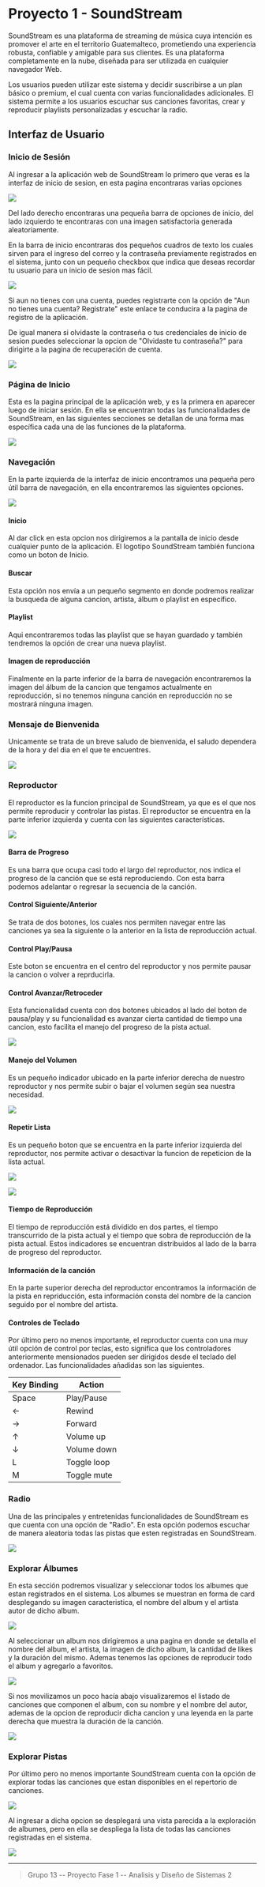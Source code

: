# Proyecto 1 - SoundStream
SoundStream es una plataforma de streaming de música cuya intención es promover el arte en el territorio Guatemalteco, prometiendo una experiencia robusta, confiable y amigable para sus clientes. Es una plataforma completamente en la nube, diseñada para ser utilizada en cualquier navegador Web. 

Los usuarios pueden utilizar este sistema y decidir suscribirse a un plan básico o premium, el cual cuenta con varias funcionalidades adicionales.  El sistema permite a los usuarios escuchar sus canciones favoritas, crear y reproducir playlists personalizadas y escuchar la radio.

## Interfaz de Usuario

### Inicio de Sesión

Al ingresar a la aplicación web de SoundStream lo primero que veras es la interfaz de inicio de sesion, en esta pagina encontraras varias opciones

![](https://i.imgur.com/crZh3N1.png)

Del lado derecho encontraras una pequeña barra de opciones de inicio, del lado izquierdo te encontraras con una imagen satisfactoria generada aleatoriamente.

En la barra de inicio encontraras dos pequeños cuadros de texto los cuales sirven para el ingreso del correo y la contraseña previamente registrados en el sistema, junto con un pequeño checkbox que indica que deseas recordar tu usuario para un inicio de sesion mas fácil.  

![](https://i.imgur.com/JRyOdcU.png)

Si aun no tienes con una cuenta, puedes registrarte con la opción de "Aun no tienes una cuenta? Registrate" este enlace te conducira a la pagina de registro de la aplicación.  

De igual manera si olvidaste la contraseña o tus credenciales de inicio de sesion puedes seleccionar la opcion de "Olvidaste tu contraseña?" para dirigirte a la pagina de recuperación de cuenta.

![](https://i.imgur.com/NyAFLF5.png)

### Página de Inicio

Esta es la pagina principal de la aplicación web, y es la primera en aparecer luego de iniciar sesión.  En ella se encuentran todas las funcionalidades de SoundStream, en las siguientes secciones se detallan de una forma mas específica cada una de las funciones de la plataforma.

![](https://i.imgur.com/gZKyAUP.png)

### Navegación
En la parte izquierda de la interfaz de inicio encontramos una pequeña pero útil barra de navegación, en ella encontraremos las siguientes opciones.

![](https://i.imgur.com/db0jG6s.png)

#### Inicio
Al dar click en esta opcion nos dirigiremos a la pantalla de inicio desde cualquier punto de la aplicación.  El logotipo SoundStream también funciona como un boton de Inicio.

#### Buscar
Esta opción nos envía a un pequeño segmento en donde podremos realizar la busqueda de alguna cancion, artista, álbum o playlist en específico.

#### Playlist
Aqui encontraremos todas las playlist que se hayan guardado y también tendremos la opción de crear una nueva playlist.

#### Imagen de reproducción
Finalmente en la parte inferior de la barra de navegación encontraremos la imagen del álbum de la cancion que tengamos actualmente en reproducción, si no tenemos ninguna canción en reproducción no se mostrará ninguna imagen.

### Mensaje de Bienvenida
Unicamente se trata de un breve saludo de bienvenida, el saludo dependera de la hora y del dia en el que te encuentres.

![](https://i.imgur.com/9Xoh6u7.png)

### Reproductor
El reproductor es la funcion principal de SoundStream, ya que es el que nos permite reproducir y controlar las pistas.  El reproductor se encuentra en la parte inferior izquierda y cuenta con las siguientes características.

![](https://i.imgur.com/uYoq2Ri.png)

#### Barra de Progreso
Es una barra que ocupa casi todo el largo del reproductor, nos indica el progreso de la canción que se está reproduciendo.  Con esta barra podemos adelantar o regresar la secuencia de la canción.

#### Control Siguiente/Anterior
Se trata de dos botones, los cuales nos permiten navegar entre las canciones ya sea la siguiente o la anterior en la lista de reproducción actual.

#### Control Play/Pausa
Este boton se encuentra en el centro del reproductor y nos permite pausar la cancion o volver a reprducirla.

#### Control Avanzar/Retroceder
Esta funcionalidad cuenta con dos botones ubicados al lado del boton de pausa/play y su funcionalidad es avanzar cierta cantidad de tiempo una cancion, esto facilita el manejo del progreso de la pista actual.

![](https://i.imgur.com/8nbEbfV.png)

#### Manejo del Volumen
Es un pequeño indicador ubicado en la parte inferior derecha de nuestro reproductor y nos permite subir o bajar el volumen según sea nuestra necesidad.

![](https://i.imgur.com/gzskmLM.png)

#### Repetir Lista
Es un pequeño boton que se encuentra en la parte inferior izquierda del reproductor, nos permite activar o desactivar la funcion de repeticion de la lista actual.

![](https://i.imgur.com/XNUYBZD.png)

![](https://i.imgur.com/hCZ1XlW.png)

#### Tiempo de Reproducción
El tiempo de reproducción está dividido en dos partes, el tiempo transcurrido de la pista actual y el tiempo que sobra de reproducción de la pista actual.  Estos indicadores se encuentran distribuidos al lado de la barra de progreso del reproductor.

#### Información de la canción
En la parte superior derecha del reproductor encontramos la información de la pista en repriducción, esta información consta del nombre de la cancion seguido por el nombre del artista.

#### Controles de Teclado
Por último pero no menos importante, el reproductor cuenta con una muy útil opción de control por teclas, esto significa que los controladores anteriormente mensionados pueden ser dirigidos desde el teclado del ordenador.  Las funcionalidades añadidas son las siguientes.

| Key Binding    | Action                     |
| ---------      | -------------------------- |
| Space          | Play/Pause                 |
| ←              | Rewind                     |
| →	             | Forward                    |
| ↑              | Volume up                  |
| ↓              | Volume down                |
| L              | Toggle loop                |
| M              | Toggle mute                |

### Radio
Una de las principales y entretenidas funcionalidades de SoundStream es que cuenta con una opción de "Radio".  En esta opción podemos escuchar de manera aleatoria todas las pistas que esten registradas en SoundStream.

![](https://i.imgur.com/3ZgtGjn.png)

### Explorar Álbumes
En esta sección podremos visualizar y seleccionar todos los albumes que estan registrados en el sistema.  Los albumes se muestran en forma de card desplegando su imagen caracteristica, el nombre del album y el artista autor de dicho album.

![](https://i.imgur.com/jSgLGbD.png)

Al seleccionar un album nos dirigiremos a una pagina en donde se detalla el nombre del album, el artista, la imagen de dicho album, la cantidad de likes y la duración del mismo.  Ademas tenemos las opciones de reproducir todo el album y agregarlo a favoritos.

![](https://i.imgur.com/tqWWcNp.png)

Si nos movilizamos un poco hacía abajo visualizaremos el listado de canciones que componen el album, con su nombre y el nombre del autor, ademas de la opcion de reproducir dicha cancion y una leyenda en la parte derecha que muestra la duración de la canción.

![](https://i.imgur.com/9fcc0d7.png)

### Explorar Pistas
Por último pero no menos importante SoundStream cuenta con la opción de explorar todas las canciones que estan disponibles en el repertorio de canciones.

![](https://i.imgur.com/VKdkwR8.png)

Al ingresar a dicha opcion se desplegará una vista parecida a la exploración de albumes, pero en ella se despliega la lista de todas las canciones registradas en el sistema.

![](https://i.imgur.com/8921aLN.png)

---

> Grupo 13 -- Proyecto Fase 1 -- Analisis y Diseño de Sistemas 2
